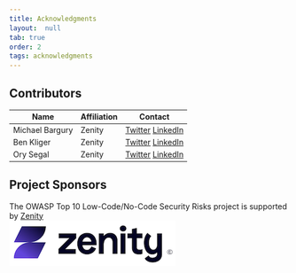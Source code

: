 ```yaml
---
title: Acknowledgments
layout:  null
tab: true
order: 2
tags: acknowledgments
---
```


## Contributors

| Name | Affiliation | Contact | 
| --- | --- | --- |
| Michael Bargury | Zenity | [Twitter](https://twitter.com/mbrg0) [LinkedIn](https://www.linkedin.com/in/michaelbargury/) |
| Ben Kliger | Zenity | [Twitter](https://twitter.com/benkliger) [LinkedIn](https://www.linkedin.com/in/benkliger/) |
| Ory Segal | Zenity | [Twitter](https://twitter.com/orysegal) [LinkedIn](https://www.linkedin.com/in/orysegal/) |

## Project Sponsors
The OWASP Top 10 Low-Code/No-Code Security Risks project is supported by [Zenity](https://www.zenity.io/)
<br>
[![Zenity](assets/images/zenity-new-logo2.png)](https://www.zenity.io/)

